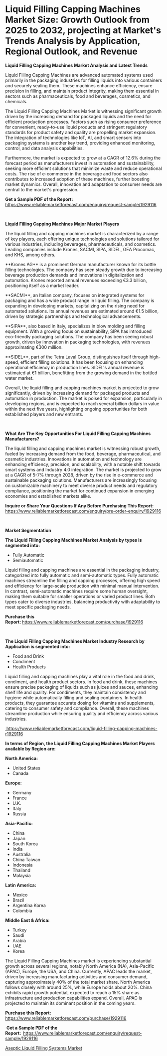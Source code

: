 <p><h1>Liquid Filling Capping Machines Market Size: Growth Outlook from 2025 to 2032, projecting at Market's Trends Analysis by Application, Regional Outlook, and Revenue</h1></p><p><strong>Liquid Filling Capping Machines Market Analysis and Latest Trends</strong></p>
<p><p>Liquid Filling Capping Machines are advanced automated systems used primarily in the packaging industries for filling liquids into various containers and securely sealing them. These machines enhance efficiency, ensure precision in filling, and maintain product integrity, making them essential in sectors such as pharmaceuticals, food and beverages, cosmetics, and chemicals.</p><p>The Liquid Filling Capping Machines Market is witnessing significant growth driven by the increasing demand for packaged liquids and the need for efficient production processes. Factors such as rising consumer preference for convenient, ready-to-use liquid products and stringent regulatory standards for product safety and quality are propelling market expansion. The integration of technologies like IoT, AI, and smart sensors into packaging systems is another key trend, providing enhanced monitoring, control, and data analysis capabilities. </p><p>Furthermore, the market is expected to grow at a CAGR of 12.6% during the forecast period as manufacturers invest in automation and sustainability, seeking more efficient solutions that minimize waste and reduce operational costs. The rise of e-commerce in the beverage and food sectors also contributes to increased adoption of these machines, further boosting market dynamics. Overall, innovation and adaptation to consumer needs are central to the market's progression.</p></p>
<p><strong>Get a Sample PDF of the Report:&nbsp;</strong> <a href="https://www.reliablemarketforecast.com/enquiry/request-sample/1929116?utm_campaign=2413&utm_medium=2&utm_source=Github&utm_content=ia&utm_term=29032025&utm_id=liquid-filling-capping-machines">https://www.reliablemarketforecast.com/enquiry/request-sample/1929116</a></p>
<p>&nbsp;</p>
<p><strong>Liquid Filling Capping Machines Major Market Players</strong></p>
<p><p>The liquid filling and capping machines market is characterized by a range of key players, each offering unique technologies and solutions tailored for various industries, including beverages, pharmaceuticals, and cosmetics. Leading companies include Krones, SACMI, SIPA, SIDEL, GEA Procomac, and KHS, among others.</p><p>**Krones AG** is a prominent German manufacturer known for its bottle filling technologies. The company has seen steady growth due to increasing beverage production demands and innovations in digitalization and automation. Krones reported annual revenues exceeding €3.3 billion, positioning itself as a market leader.</p><p>**SACMI**, an Italian company, focuses on integrated systems for packaging and has a wide product range in liquid filling. The company is expanding in developing markets, capitalizing on the rising need for automated solutions. Its annual revenues are estimated around €1.5 billion, driven by strategic partnerships and technological advancements.</p><p>**SIPA**, also based in Italy, specializes in blow molding and filling equipment. With a growing focus on sustainability, SIPA has introduced eco-friendly packaging solutions. The company has been seeing robust growth, driven by innovation in packaging technologies, with revenues approximating €300 million.</p><p>**SIDEL**, part of the Tetra Laval Group, distinguishes itself through high-speed, efficient filling solutions. It has been focusing on enhancing operational efficiency in production lines. SIDEL's annual revenue is estimated at €1 billion, benefitting from the growing demand in the bottled water market.</p><p>Overall, the liquid filling and capping machines market is projected to grow significantly, driven by increasing demand for packaged products and automation in production. The market is poised for expansion, particularly in developing regions, and is expected to reach several billion dollars in value within the next five years, highlighting ongoing opportunities for both established players and new entrants.</p></p>
<p>&nbsp;</p>
<p><strong>What Are The Key Opportunities For Liquid Filling Capping Machines Manufacturers?</strong></p>
<p><p>The liquid filling and capping machines market is witnessing robust growth, fueled by increasing demand from the food, beverage, pharmaceutical, and cosmetic industries. Innovations in automation and technology are enhancing efficiency, precision, and scalability, with a notable shift towards smart systems and Industry 4.0 integration. The market is projected to grow at a CAGR of 5-7% through 2028, driven by the rise in e-commerce and sustainable packaging solutions. Manufacturers are increasingly focusing on customizable machinery to meet diverse product needs and regulatory compliance, positioning the market for continued expansion in emerging economies and established markets alike.</p></p>
<p><strong>Inquire or Share Your Questions If Any Before Purchasing This Report:</strong> <a href="https://www.reliablemarketforecast.com/enquiry/pre-order-enquiry/1929116?utm_campaign=2413&utm_medium=2&utm_source=Github&utm_content=ia&utm_term=29032025&utm_id=liquid-filling-capping-machines">https://www.reliablemarketforecast.com/enquiry/pre-order-enquiry/1929116</a></p>
<p>&nbsp;</p>
<p><strong>Market Segmentation</strong></p>
<p><strong>The Liquid Filling Capping Machines Market Analysis by types is segmented into:</strong></p>
<p><ul><li>Fully Automatic</li><li>Semiautomatic</li></ul></p>
<p><p>Liquid filling and capping machines are essential in the packaging industry, categorized into fully automatic and semi-automatic types. Fully automatic machines streamline the filling and capping processes, offering high speed and efficiency for large-scale production with minimal manual intervention. In contrast, semi-automatic machines require some human oversight, making them suitable for smaller operations or varied product lines. Both types cater to diverse industries, balancing productivity with adaptability to meet specific packaging needs.</p></p>
<p><strong>Purchase this Report:&nbsp;</strong><a href="https://www.reliablemarketforecast.com/purchase/1929116?utm_campaign=2413&utm_medium=2&utm_source=Github&utm_content=ia&utm_term=29032025&utm_id=liquid-filling-capping-machines">https://www.reliablemarketforecast.com/purchase/1929116</a></p>
<p>&nbsp;</p>
<p><strong>The Liquid Filling Capping Machines Market Industry Research by Application is segmented into:</strong></p>
<p><ul><li>Food and Drink</li><li>Condiment</li><li>Health Products</li></ul></p>
<p><p>Liquid filling and capping machines play a vital role in the food and drink, condiment, and health product sectors. In food and drink, these machines ensure precise packaging of liquids such as juices and sauces, enhancing shelf life and quality. For condiments, they maintain consistency and hygiene while automatically filling and sealing containers. In health products, they guarantee accurate dosing for vitamins and supplements, catering to consumer safety and compliance. Overall, these machines streamline production while ensuring quality and efficiency across various industries.</p></p>
<p><a href="https://www.reliablemarketforecast.com/liquid-filling-capping-machines-r1929116?utm_campaign=2413&utm_medium=2&utm_source=Github&utm_content=ia&utm_term=29032025&utm_id=liquid-filling-capping-machines">&nbsp;https://www.reliablemarketforecast.com/liquid-filling-capping-machines-r1929116</a></p>
<p><strong>In terms of Region, the Liquid Filling Capping Machines Market Players available by Region are:</strong></p>
<p>
    <p> <strong> North America: </strong>
        <ul>
            <li>United States</li>
            <li>Canada</li>
        </ul>
        </p> 
    <p> <strong> Europe: </strong>
        <ul>
            <li>Germany</li>
            <li>France</li>
            <li>U.K.</li>
            <li>Italy</li>
            <li>Russia</li>
        </ul>
        </p> 
    <p> <strong> Asia-Pacific: </strong>
        <ul>
            <li>China</li>
            <li>Japan</li>
            <li>South Korea</li>
            <li>India</li>
            <li>Australia</li>
            <li>China Taiwan</li>
            <li>Indonesia</li>
            <li>Thailand</li>
            <li>Malaysia</li>
        </ul>
        </p> 
    <p> <strong> Latin America: </strong>
        <ul>
            <li>Mexico</li>
            <li>Brazil</li>
            <li>Argentina Korea</li>
            <li>Colombia</li>
        </ul>
        </p> 
    <p> <strong> Middle East & Africa: </strong>
        <ul>
            <li>Turkey</li>
            <li>Saudi</li>
            <li>Arabia</li>
            <li>UAE</li>
            <li>Korea</li>
        </ul>
    </p>
    </p>
<p><p>The Liquid Filling Capping Machines market is experiencing substantial growth across several regions, notably North America (NA), Asia-Pacific (APAC), Europe, the USA, and China. Currently, APAC leads the market, driven by increasing manufacturing activities and consumer demand, capturing approximately 40% of the total market share. North America follows closely with around 25%, while Europe holds about 20%. China exhibits rapid growth potential, expected to reach a 15% share as infrastructure and production capabilities expand. Overall, APAC is projected to maintain its dominant position in the coming years.</p></p>
<p><strong>Purchase this Report: </strong><a href="https://www.reliablemarketforecast.com/purchase/1929116?utm_campaign=2413&utm_medium=2&utm_source=Github&utm_content=ia&utm_term=29032025&utm_id=liquid-filling-capping-machines">https://www.reliablemarketforecast.com/purchase/1929116</a></p>
<p>&nbsp;<strong>Get a Sample PDF of the Report:&nbsp;&nbsp;</strong><a href="https://www.reliablemarketforecast.com/enquiry/request-sample/1929116?utm_campaign=2413&utm_medium=2&utm_source=Github&utm_content=ia&utm_term=29032025&utm_id=liquid-filling-capping-machines">https://www.reliablemarketforecast.com/enquiry/request-sample/1929116</a></p>
<p><strong></strong></p>
<p><p><a href="https://github.com/hartsockdonnette82/Market-Research-Report-List-1/blob/main/aseptic-liquid-filling-systems-market.md?utm_campaign=2413&utm_medium=2&utm_source=Github&utm_content=ia&utm_term=29032025&utm_id=liquid-filling-capping-machines">Aseptic Liquid Filling Systems Market</a></p></p>